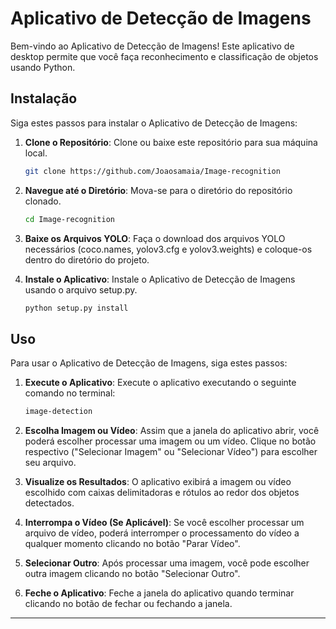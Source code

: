 # Aplicativo de Detecção de Imagens

Bem-vindo ao Aplicativo de Detecção de Imagens! Este aplicativo de desktop permite que você faça reconhecimento e classificação de objetos usando Python.

## Instalação

Siga estes passos para instalar o Aplicativo de Detecção de Imagens:

1. **Clone o Repositório**: Clone ou baixe este repositório para sua máquina local.

   ```bash
   git clone https://github.com/Joaosamaia/Image-recognition
   ```

2. **Navegue até o Diretório**: Mova-se para o diretório do repositório clonado.

   ```bash
   cd Image-recognition
   ```

3. **Baixe os Arquivos YOLO**: Faça o download dos arquivos YOLO necessários (coco.names, yolov3.cfg e yolov3.weights) e coloque-os dentro do diretório do projeto.

4. **Instale o Aplicativo**: Instale o Aplicativo de Detecção de Imagens usando o arquivo setup.py.

   ```bash
   python setup.py install
   ```

## Uso

Para usar o Aplicativo de Detecção de Imagens, siga estes passos:

1. **Execute o Aplicativo**: Execute o aplicativo executando o seguinte comando no terminal:

   ```bash
   image-detection
   ```

2. **Escolha Imagem ou Vídeo**: Assim que a janela do aplicativo abrir, você poderá escolher processar uma imagem ou um vídeo. Clique no botão respectivo ("Selecionar Imagem" ou "Selecionar Vídeo") para escolher seu arquivo.

3. **Visualize os Resultados**: O aplicativo exibirá a imagem ou vídeo escolhido com caixas delimitadoras e rótulos ao redor dos objetos detectados.

4. **Interrompa o Vídeo (Se Aplicável)**: Se você escolher processar um arquivo de vídeo, poderá interromper o processamento do vídeo a qualquer momento clicando no botão "Parar Vídeo".

5. **Selecionar Outro**: Após processar uma imagem, você pode escolher outra imagem clicando no botão "Selecionar Outro".

6. **Feche o Aplicativo**: Feche a janela do aplicativo quando terminar clicando no botão de fechar ou fechando a janela.

---